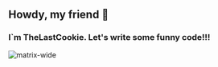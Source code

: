 ## Howdy, my friend 👋
### I`m TheLastCookie. Let's write some funny code!!!
![matrix-wide](https://github.com/user-attachments/assets/c2ff78bd-55f8-4266-9f6f-bdcd56601c98)


<!--
**TheLastCookie-404/TheLastCookie-404** is a ✨ _special_ ✨ repository because its `README.md` (this file) appears on your GitHub profile.

Here are some ideas to get you started:

- 🔭 I’m currently working on ...
- 🌱 I’m currently learning ...
- 👯 I’m looking to collaborate on ...
- 🤔 I’m looking for help with ...
- 💬 Ask me about ...
- 📫 How to reach me: ...
- 😄 Pronouns: ...
- ⚡ Fun fact: ...
-->

